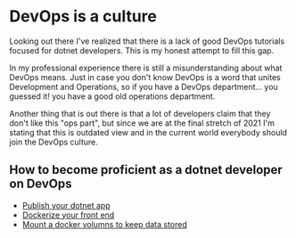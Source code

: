 # DevOps is a culture
Looking out there I've realized that there is a lack of good DevOps tutorials focused for dotnet developers. This is my honest attempt to fill this gap.

In my professional experience there is still a misunderstanding about what DevOps means. Just in case you don't know DevOps is a word that unites Development and Operations, so if you have a DevOps department... you guessed it! you have a good old operations department.

Another thing that is out there is that a lot of developers claim that they don't like this "ops part", but since we are at the final stretch of 2021 I'm stating that this is outdated view and in the current world everybody should join the DevOps culture.

How to become proficient as a dotnet developer on DevOps
------

* [Publish your dotnet app](./documentation/dotnet_cmd.md)
* [Dockerize your front end](./documentation/dockerize_front_end.md)
* [Mount a docker volumns to keep data stored](./documentation/persitence_docker_volumes.md)
